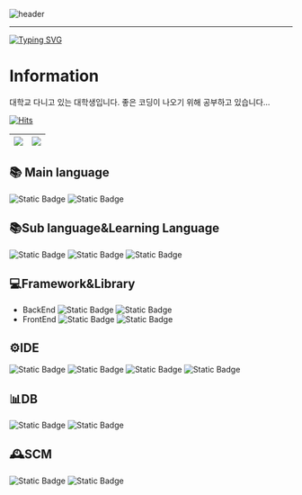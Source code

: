 
![header](https://capsule-render.vercel.app/api?type=Venom&color=0:791710,100:d12215&section=header&height=300&text=YoungMin-S&fontColor=281b1b&animation=scaleIn&desc=YoungMin-S's%20GitHub%20Profile&fontAlign=50&fontAlignY=44&descSize=25&descAlign=55)
***
[![Typing SVG](https://readme-typing-svg.demolab.com?font=Roboto&size=35&duration=3500&pause=1000&color=000000&center=true&multiline=true&repeat=false&random=false&lines=Welcome+My+GitHub)](https://git.io/typing-svg)
# Information
대학교 다니고 있는 대학생입니다.
좋은 코딩이 나오기 위해 공부하고 있습니다...</br>

[![Hits](https://hits.seeyoufarm.com/api/count/incr/badge.svg?url=https%3A%2F%2Fgithub.com%2FYoungMin-S&count_bg=%23B2161F&title_bg=%23555555&icon=opsgenie.svg&icon_color=%23E7E7E7&title=visit&edge_flat=false)](https://hits.seeyoufarm.com)

![](https://github-readme-stats.vercel.app/api?username=YoungMin-S&theme=shadow_red&show_icons=true) | ![](https://github-readme-stats.vercel.app/api/top-langs/?username=YoungMin-S&layout=compact&langs_count=105&theme=shadow_red)
|----|----|

## 📚 Main language
![Static Badge](https://img.shields.io/badge/Python-3776AB?style=flat&logo=Python&logoColor=white) ![Static Badge](https://img.shields.io/badge/JAVA-744e3b?style=flat&logo=OpenJDK&logoColor=white)
## 📚Sub language&Learning Language
![Static Badge](https://img.shields.io/badge/C-%23A8B9CC?style=flat&logo=C&logoColor=white) ![Static Badge](https://img.shields.io/badge/JavaScript-%23F7DF1E?style=flat&logo=JavaScript&logoColor=black) ![Static Badge](https://img.shields.io/badge/C%2B%2B-%2300599C?style=flat&logo=C%2B%2B&logoColor=white)
## 💻Framework&Library
+ BackEnd
    ![Static Badge](https://img.shields.io/badge/Spring-%236DB33F?style=flat&logo=spring&logoColor=white) ![Static Badge](https://img.shields.io/badge/SpringBoot-%236DB33F?style=flat&logo=springBoot&logoColor=white)
+ FrontEnd
    ![Static Badge](https://img.shields.io/badge/HTML5-%23E34F26?style=flat&logo=HTML5&logoColor=white) ![Static Badge](https://img.shields.io/badge/CSS-%231572B6?style=flat&logo=CSS3&logoColor=white)
## ⚙️IDE
![Static Badge](https://img.shields.io/badge/PyCharm-%23000000?style=flat&logo=PyCharm&logoColor=white) ![Static Badge](https://img.shields.io/badge/IntelliJ%20IDEA-%23000000?style=flat&logo=IntelliJ%20IDEA&logoColor=white) ![Static Badge](https://img.shields.io/badge/Visual%20Studio%20Code-%23007ACC?style=flat&logo=Visual%20Studio%20Code&logoColor=white) ![Static Badge](https://img.shields.io/badge/Anaconda-%2344A833?style=flat&logo=Anaconda&logoColor=white)
## 📊DB
![Static Badge](https://img.shields.io/badge/MySQL-%234479A1?style=flat&logo=MySQL&logoColor=white) ![Static Badge](https://img.shields.io/badge/SQLite-%23003B57?style=flat&logo=SQLite&logoColor=white)
## 🕰️SCM 
![Static Badge](https://img.shields.io/badge/Git-%23F05032?style=flat&logo=Git&logoColor=white) ![Static Badge](https://img.shields.io/badge/GitHub-%23181717?style=flat&logo=GitHub&logoColor=white)

